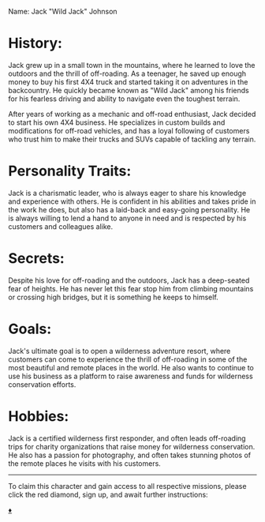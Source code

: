 Name: Jack "Wild Jack" Johnson

# History:

Jack grew up in a small town in the mountains, where he learned to love the outdoors and the thrill of off-roading. As a teenager, he saved up enough money to buy his first 4X4 truck and started taking it on adventures in the backcountry. He quickly became known as "Wild Jack" among his friends for his fearless driving and ability to navigate even the toughest terrain.

After years of working as a mechanic and off-road enthusiast, Jack decided to start his own 4X4 business. He specializes in custom builds and modifications for off-road vehicles, and has a loyal following of customers who trust him to make their trucks and SUVs capable of tackling any terrain.

# Personality Traits:

Jack is a charismatic leader, who is always eager to share his knowledge and experience with others. He is confident in his abilities and takes pride in the work he does, but also has a laid-back and easy-going personality. He is always willing to lend a hand to anyone in need and is respected by his customers and colleagues alike.

# Secrets:

Despite his love for off-roading and the outdoors, Jack has a deep-seated fear of heights. He has never let this fear stop him from climbing mountains or crossing high bridges, but it is something he keeps to himself.


# Goals:

Jack's ultimate goal is to open a wilderness adventure resort, where customers can come to experience the thrill of off-roading in some of the most beautiful and remote places in the world. He also wants to continue to use his business as a platform to raise awareness and funds for wilderness conservation efforts.

# Hobbies:

Jack is a certified wilderness first responder, and often leads off-roading trips for charity organizations that raise money for wilderness conservation. He also has a passion for photography, and often takes stunning photos of the remote places he visits with his customers.

---

To claim this character and gain access to all respective missions, please click the red diamond, sign up, and await further instructions:  

[:diamonds:](https://blog.workmates.live/jack)
